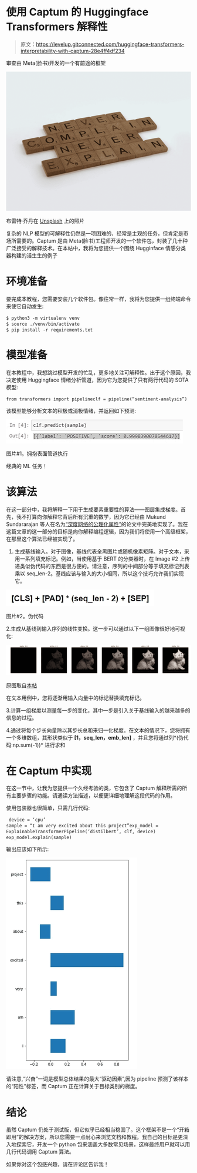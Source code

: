 # 使用 Captum 的 Huggingface Transformers 解释性

> 原文：<https://levelup.gitconnected.com/huggingface-transformers-interpretability-with-captum-28e4ff4df234>

审查由 Meta(脸书)开发的一个有前途的框架

![](img/f83c9bcd13569a88f903aeb679b1acfb.png)

布雷特·乔丹在 [Unsplash](https://unsplash.com?utm_source=medium&utm_medium=referral) 上的照片

复杂的 NLP 模型的可解释性仍然是一项困难的、经常是主观的任务，但肯定是市场所需要的。Captum 是由 Meta(脸书)工程师开发的一个软件包，封装了几十种广泛接受的解释技术。在本帖中，我将为您提供一个围绕 Hugginface 情感分类器构建的活生生的例子

# 环境准备

要完成本教程，您需要安装几个软件包。像往常一样，我将为您提供一组终端命令来使它自动发生:

```
$ python3 -m virtualenv venv
$ source ./venv/bin/activate
$ pip install -r requirements.txt
```

# 模型准备

在本教程中，我想跳过模型开发的忙乱，更多地关注可解释性。出于这个原因，我决定使用 Huggingface 情绪分析管道，因为它为您提供了只有两行代码的 SOTA 模型:

```
from transformers import pipelineclf = pipeline(“sentiment-analysis”)
```

该模型能够分析文本的积极或消极情绪，并返回如下预测:

![](img/56cda34468de120d9e1b3959b871a82a.png)

图片#1。拥抱表面管道执行

经典的 ML 任务！

# 该算法

在这一部分中，我将解释一下用于生成要素重要性的算法——图层集成梯度。首先，我不打算向你解释它背后所有沉重的数学，因为它已经由 Mukund Sundararajan 等人在名为[“深度网络的公理化属性”](https://arxiv.org/abs/1703.01365)的论文中完美地实现了。我在这篇文章的这一部分的目标是向你解释编程逻辑，因为我们将使用一个高级框架，在那里这个算法已经被实现了。

1.  生成基线输入。对于图像，基线代表全黑图片或随机像素矩阵。对于文本，采用一系列填充标记。例如，当使用基于 BERT 的分类器时，在 Image #2 上传递类似伪代码的东西是很方便的。请注意，序列的中间部分等于填充标记列表乘以 seq_len-2。基线应该与输入的大小相同，所以这个技巧允许我们实现它。

![](img/10f5cdbdbc0f2361197e4ef7ea53057e.png)

图片#2。伪代码

2.生成从基线到输入序列的线性变换。这一步可以通过以下一组图像很好地可视化:

![](img/fe89ad100619d6f03172fbf7c9c3ecb8.png)

原图取自[本帖](https://towardsdatascience.com/understanding-deep-learning-models-with-integrated-gradients-24ddce643dbf)

在文本用例中，您将逐渐用输入向量中的标记替换填充标记。

3.计算一组梯度以测量每一步的变化，其中一步是引入关于基线输入的越来越多的信息的过程。

4.通过将每个步长向量除以其步长总和来归一化梯度。在文本的情况下，您将拥有一个多维数组，其形状类似于 **[1，seq_len，emb_len]** ，并且您将通过列*(伪代码:np.sum(-1))* 进行求和

# 在 Captum 中实现

在这一节中，让我为您提供一个久经考验的类，它包含了 Captum 解释所需的所有主要步骤的功能。请通读方法描述，以便更详细地理解这段代码的作用。

使用包装器也很简单，只需几行代码:

```
 device = ‘cpu’
sample = “I am very excited about this project”exp_model = ExplainableTransformerPipeline(‘distilbert’, clf, device)
exp_model.explain(sample)
```

输出应该如下所示:

![](img/71a7009aac9189677f9899345272cb1c.png)

请注意,“兴奋”一词是模型总体结果的最大“驱动因素”,因为 pipeline 预测了该样本的“阳性”标签，而 Captum 正在计算关于目标类别的梯度。

# 结论

虽然 Captum 仍处于测试版，但它似乎已经相当稳固了。这个框架不是一个“开箱即用”的解决方案，所以您需要一点耐心来浏览文档和教程。我自己的目标是更深入地探索它，开发一个 python 包来涵盖大多数常见场景，这样最终用户就可以用几行代码调用 Captum 算法。

如果你对这个包感兴趣，请在评论区告诉我！